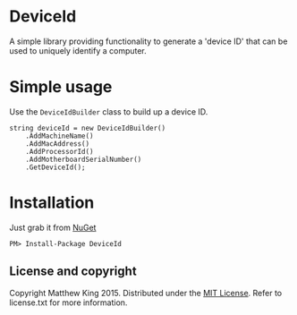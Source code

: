 DeviceId
========

A simple library providing functionality to generate a 'device ID' that can be used to uniquely identify a computer.

Simple usage
============

Use the `DeviceIdBuilder` class to build up a device ID.

    string deviceId = new DeviceIdBuilder()
        .AddMachineName()
        .AddMacAddress()
        .AddProcessorId()
        .AddMotherboardSerialNumber()
        .GetDeviceId();

Installation
============

Just grab it from [NuGet](https://www.nuget.org/packages/DeviceId/)

`PM> Install-Package DeviceId`

License and copyright
---------------------
Copyright Matthew King 2015.
Distributed under the [MIT License](http://opensource.org/licenses/MIT). Refer to license.txt for more information.
